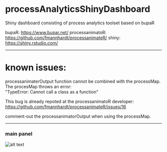# processAnalyticsShinyDashboard
Shiny dashboard consisting of process analytics toolset based on bupaR

bupaR: https://www.bupar.net/
processanimatoR: https://github.com/fmannhardt/processanimateR/
shiny: https://shiny.rstudio.com/

___

# known issues:
processanimaterOutput function cannot be combined with the processMap. The procesMap throws an error:  
"TypeError: Cannot call a class as a function"  
  
This bug is already repoted at the processanimatoR developer: https://github.com/fmannhardt/processanimateR/issues/16  
  
comment-out the processanimatorOutput when using the processMap.

___

### main panel
![alt text](https://github.com/kooskaspers/processAnalyticsShinyDashboard/blob/master/md/main.png "Main panel")